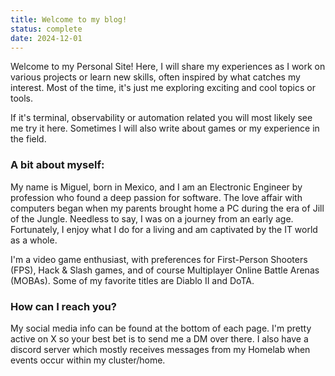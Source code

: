```yaml
---
title: Welcome to my blog!
status: complete
date: 2024-12-01
---
```


Welcome to my Personal Site! Here, I will share my experiences as I work on various projects or learn new skills, often inspired by what catches my interest. Most of the time, it's just me exploring exciting and cool topics or tools.

If it's terminal, observability or automation related you will most likely see me try it here. Sometimes I will also write about games or my experience in the field.
### A bit about myself: 
My name is Miguel, born in Mexico, and I am an Electronic Engineer by profession who found a deep passion for software. The love affair with computers began when my parents brought home a PC during the era of Jill of the Jungle. Needless to say, I was on a journey from an early age. Fortunately, I enjoy what I do for a living and am captivated by the IT world as a whole.

I'm a video game enthusiast, with preferences for First-Person Shooters (FPS), Hack & Slash games, and of course Multiplayer Online Battle Arenas (MOBAs). Some of my favorite titles are Diablo II and DoTA.

### How can I reach you?
My social media info can be found at the bottom of each page.
I'm pretty active on X so your best bet is to send me a DM over there. I also have a discord server which mostly receives messages from my Homelab when events occur within my cluster/home.
